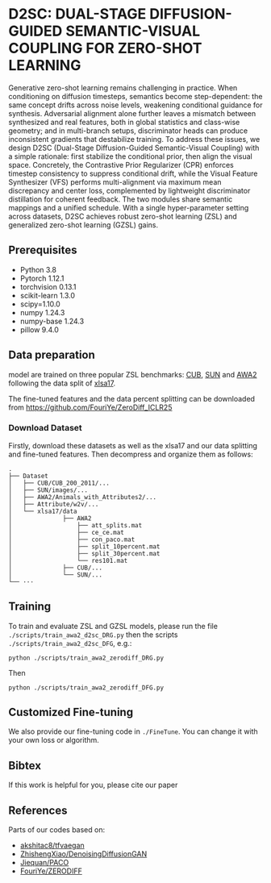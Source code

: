 # D2SC: DUAL-STAGE DIFFUSION-GUIDED SEMANTIC-VISUAL COUPLING FOR ZERO-SHOT LEARNING #

Generative zero-shot learning remains challenging in practice. When conditioning on diffusion timesteps, semantics become step-dependent: the same concept drifts across noise levels, weakening conditional guidance for synthesis. Adversarial alignment alone further leaves a mismatch between synthesized and real features, both in global statistics and class-wise geometry; and in multi-branch setups, discriminator heads can produce inconsistent gradients that destabilize training. To address these issues, we design D2SC (Dual-Stage Diffusion-Guided Semantic-Visual Coupling) with a simple rationale: first stabilize the conditional prior, then align the visual space. Concretely, the Contrastive Prior Regularizer (CPR) enforces timestep consistency to suppress conditional drift, while the Visual Feature Synthesizer (VFS) performs multi-alignment via maximum mean discrepancy and center loss, complemented by lightweight discriminator distillation for coherent feedback. The two modules share semantic mappings and a unified schedule. With a single hyper-parameter setting across datasets, D2SC achieves robust zero-shot learning (ZSL) and generalized zero-shot learning (GZSL) gains.

## Prerequisites
+ Python 3.8
+ Pytorch 1.12.1
+ torchvision 0.13.1
+ scikit-learn 1.3.0
+ scipy=1.10.0
+ numpy 1.24.3
+ numpy-base 1.24.3
+ pillow 9.4.0

## Data preparation

model are trained on three popular ZSL benchmarks: [CUB](http://www.vision.caltech.edu/visipedia/CUB-200-2011.html), [SUN](http://cs.brown.edu/~gmpatter/sunattributes.html) and [AWA2](http://cvml.ist.ac.at/AwA2/) following the data split of [xlsa17](http://datasets.d2.mpi-inf.mpg.de/xian/xlsa17.zip).

The fine-tuned features and the data percent splitting can be downloaded from https://github.com/FouriYe/ZeroDiff_ICLR25

### Download Dataset 

Firstly, download these datasets as well as the xlsa17 and our data splitting and fine-tuned features. Then decompress and organize them as follows: 
```
.
├── Dataset
│   ├── CUB/CUB_200_2011/...
│   ├── SUN/images/...
│   ├── AWA2/Animals_with_Attributes2/...
│   ├── Attribute/w2v/...
│   └── xlsa17/data
│              ├── AWA2
│                  ├── att_splits.mat
│                  ├── ce_ce.mat
│                  ├── con_paco.mat
│                  ├── split_10percent.mat
│                  ├── split_30percent.mat
│                  └── res101.mat
│              ├── CUB/...
│              └── SUN/...
└── ···
```

## Training

To train and evaluate ZSL and GZSL models, please run the file `./scripts/train_awa2_d2sc_DRG.py` then the scripts `./scripts/train_awa2_d2sc_DFG`, e.g.:
```
python ./scripts/train_awa2_zerodiff_DRG.py
```
Then
```
python ./scripts/train_awa2_zerodiff_DFG.py
```



## Customized Fine-tuning
We also provide our fine-tuning code in  `./FineTune`. You can change it with your own loss or algorithm.

## Bibtex ##
If this work is helpful for you, please cite our paper

## References
Parts of our codes based on:
* [akshitac8/tfvaegan](https://github.com/akshitac8/tfvaegan)
* [ZhishengXiao/DenoisingDiffusionGAN](https://github.com/NVlabs/denoising-diffusion-gan)
* [Jiequan/PACO](https://github.com/dvlab-research/Parametric-Contrastive-Learning)
* [FouriYe/ZERODIFF](https://github.com/FouriYe/ZeroDiff_ICLR25/tree/main/datasets)
